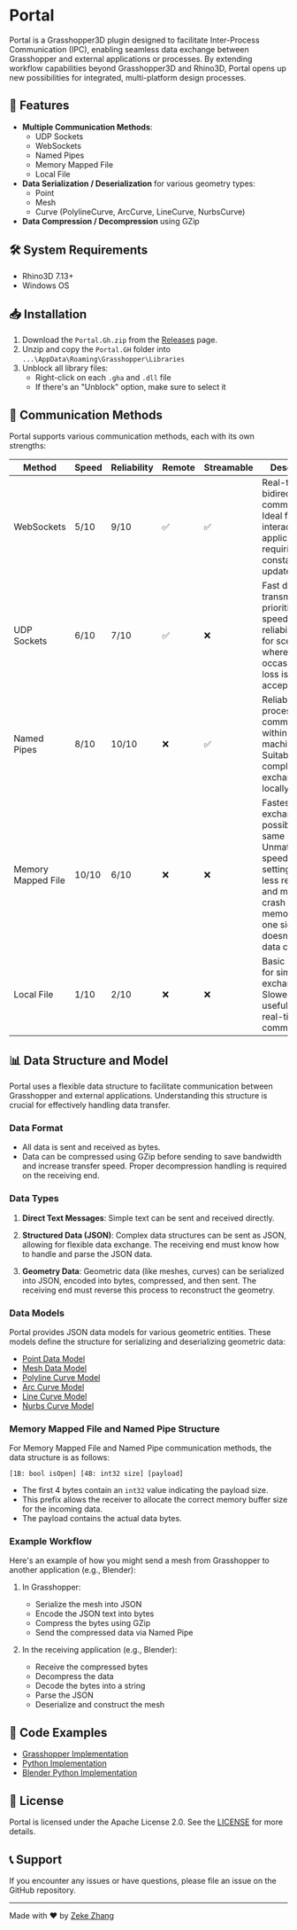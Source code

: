 # Portal

Portal is a Grasshopper3D plugin designed to facilitate Inter-Process Communication (IPC), enabling seamless data exchange between Grasshopper and external applications or processes. By extending workflow capabilities beyond Grasshopper3D and Rhino3D, Portal opens up new possibilities for integrated, multi-platform design processes.

## 🌟 Features
- **Multiple Communication Methods**:
  - UDP Sockets
  - WebSockets
  - Named Pipes
  - Memory Mapped File
  - Local File
- **Data Serialization / Deserialization** for various geometry types:
  - Point
  - Mesh
  - Curve (PolylineCurve, ArcCurve, LineCurve, NurbsCurve)
- **Data Compression / Decompression** using GZip

## 🛠️ System Requirements

- Rhino3D 7.13+
- Windows OS

## 📥 Installation
1. Download the `Portal.Gh.zip` from the [Releases](https://github.com/sean1832/Portal/releases/latest) page.
2. Unzip and copy the `Portal.GH` folder into `...\AppData\Roaming\Grasshopper\Libraries`
3. Unblock all library files:
   - Right-click on each `.gha` and `.dll` file
   - If there's an "Unblock" option, make sure to select it

## 🔌 Communication Methods

Portal supports various communication methods, each with its own strengths:

| Method             | Speed | Reliability | Remote | Streamable | Description                                                                                                                                                                               |
| ------------------ | ----- | ----------- | ------ | ---------- | ----------------------------------------------------------------------------------------------------------------------------------------------------------------------------------------- |
| WebSockets         | 5/10  | 9/10        | ✅      | ✅          | Real-time, bidirectional communication. Ideal for interactive applications requiring constant updates.                                                                                    |
| UDP Sockets        | 6/10  | 7/10        | ✅      | ❌          | Fast data transmission, prioritizing speed over reliability. Best for scenarios where occasional data loss is acceptable.                                                                 |
| Named Pipes        | 8/10  | 10/10       | ❌      | ✅          | Reliable inter-process communication within the same machine. Suitable for complex data exchanges locally.                                                                                |
| Memory Mapped File | 10/10 | 6/10        | ❌      | ❌          | Fastest data exchange possible on the same machine. Unmatched in speed for local settings but less reliable and may cause crash or memory leak if one side doesn't handel data correctly. |
| Local File         | 1/10  | 2/10        | ❌      | ❌          | Basic method for simple data exchange. Slowest but useful for non-real-time communication.                                                                                                |

## 📊 Data Structure and Model

Portal uses a flexible data structure to facilitate communication between Grasshopper and external applications. Understanding this structure is crucial for effectively handling data transfer.

### Data Format

- All data is sent and received as bytes.
- Data can be compressed using GZip before sending to save bandwidth and increase transfer speed. Proper decompression handling is required on the receiving end.

### Data Types

1. **Direct Text Messages**: Simple text can be sent and received directly.

2. **Structured Data (JSON)**: Complex data structures can be sent as JSON, allowing for flexible data exchange. The receiving end must know how to handle and parse the JSON data.

3. **Geometry Data**: Geometric data (like meshes, curves) can be serialized into JSON, encoded into bytes, compressed, and then sent. The receiving end must reverse this process to reconstruct the geometry.

### Data Models

Portal provides JSON data models for various geometric entities. These models define the structure for serializing and deserializing geometric data:

- [Point Data Model](/Example/data-model/point.json)
- [Mesh Data Model](/Example/data-model/mesh.json)
- [Polyline Curve Model](/Example/data-model/polyline-curve.json)
- [Arc Curve Model](/Example/data-model/arc-curve.json)
- [Line Curve Model](/Example/data-model/line-curve.json)
- [Nurbs Curve Model](/Example/data-model/nurbs-curve.json)


### Memory Mapped File and Named Pipe Structure

For Memory Mapped File and Named Pipe communication methods, the data structure is as follows:
```
[1B: bool isOpen] [4B: int32 size] [payload]
```
- The first 4 bytes contain an `int32` value indicating the payload size.
- This prefix allows the receiver to allocate the correct memory buffer size for the incoming data.
- The payload contains the actual data bytes.

### Example Workflow

Here's an example of how you might send a mesh from Grasshopper to another application (e.g., Blender):

1. In Grasshopper:
   - Serialize the mesh into JSON
   - Encode the JSON text into bytes
   - Compress the bytes using GZip
   - Send the compressed data via Named Pipe

2. In the receiving application (e.g., Blender):
   - Receive the compressed bytes
   - Decompress the data
   - Decode the bytes into a string
   - Parse the JSON
   - Deserialize and construct the mesh

## 🚀 Code Examples

- [Grasshopper Implementation](./Example/grasshopper/)
- [Python Implementation](./Example/python-native/)
- [Blender Python Implementation](./Example/python-blender/)

## 📜 License

Portal is licensed under the Apache License 2.0. See the [LICENSE](LICENSE) for more details.

## 📞 Support

If you encounter any issues or have questions, please file an issue on the GitHub repository.

---

Made with ❤️ by [Zeke Zhang](https://github.com/sean1832)
